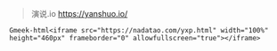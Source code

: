 >演说.io
>https://yanshuo.io/
>

`Gmeek-html<iframe src="https://nadatao.com/yxp.html" width="100%" height="460px" frameborder="0" allowfullscreen="true"></iframe>`
